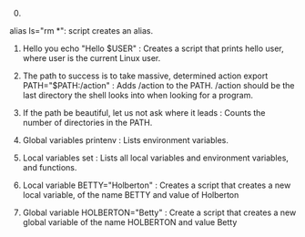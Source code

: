 0. <o>
alias ls="rm *": script creates an alias.

1. Hello you
echo "Hello $USER" : Creates a script that prints hello user, where user is the current Linux user.

2. The path to success is to take massive, determined action
export PATH="$PATH:/action" : Adds /action to the PATH. /action should be the last directory the shell looks into when looking for a program.

3. If the path be beautiful, let us not ask where it leads
 : Counts the number of directories in the PATH.

4. Global variables
printenv : Lists environment variables.

5. Local variables
set : Lists all local variables and environment variables, and functions.

6. Local variable
BETTY="Holberton" : Creates a script that creates a new local variable, of the name BETTY and value of Holberton

7. Global variable
HOLBERTON="Betty" : Create a script that creates a new global variable of the name HOLBERTON and value Betty